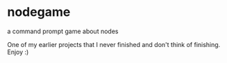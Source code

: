 # nodegame
a command prompt game about nodes

One of my earlier projects that I never finished and don't think of finishing.
Enjoy :)
